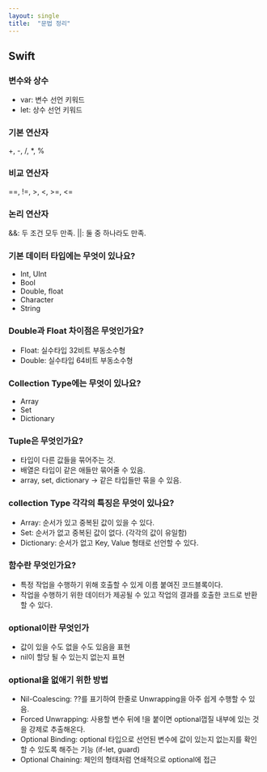 ```yaml
---
layout: single
title:  "문법 정리"
---
```


## Swift

### 변수와 상수
- var: 변수 선언 키워드
- let: 상수 선언 키워드

### 기본 연산자
+, -, /, *, %

### 비교 연산자
==, !=, >, <, >=, <=

### 논리 연산자
&&: 두 조건 모두 만족. 
||: 둘 중 하나라도 만족.

### 기본 데이터 타입에는 무엇이 있나요?
- Int, UInt
- Bool
- Double, float
- Character
- String

### Double과 Float 차이점은 무엇인가요?
- Float: 실수타입 32비트 부동소수형
- Double: 실수타입 64비트 부동소수형

### Collection Type에는 무엇이 있나요?
- Array
- Set
- Dictionary

### Tuple은 무엇인가요?
- 타입이 다른 값들을 묶어주는 것. 
- 배열은 타입이 같은 애들만 묶어줄 수 있음.
- array, set, dictionary -> 같은 타입들만 묶을 수 있음.

### collection Type 각각의 특징은 무엇이 있나요?
- Array: 순서가 있고 중복된 값이 있을 수 있다.
- Set: 순서가 없고 중복된 값이 없다. (각각의 값이 유일함)
- Dictionary: 순서가 없고 Key, Value 형태로 선언할 수 있다.

### 함수란 무엇인가요?
- 특정 작업을 수행하기 위해 호출할 수 있게 이름 붙여진 코드블록이다. 
- 작업을 수행하기 위한 데이터가 제공될 수 있고 작업의 결과를 호출한 코드로 반환할 수 있다.

### optional이란 무엇인가
- 값이 있을 수도 없을 수도 있음을 표현
- nil이 할당 될 수 있는지 없는지 표현

### optional을 없애기 위한 방법
- Nil-Coalescing: ??를 표기하여 한줄로 Unwrapping을 아주 쉽게 수행할 수 있음.
- Forced Unwrapping: 사용할 변수 뒤에 !을 붙이면 optional껍질 내부에 있는 것을 강제로 추출해온다.
- Optional Binding: optional 타입으로 선언된 변수에 값이 있는지 없는지를 확인할 수 있도록 해주는 기능 (if-let, guard)
- Optional Chaining: 체인의 형태처럼 연쇄적으로 optional에 접근





